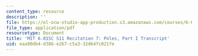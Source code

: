 ```yaml
---
content_type: resource
description: ''
file: https://ol-ocw-studio-app-production.s3.amazonaws.com/courses/6-01sc-introduction-to-electrical-engineering-and-computer-science-i-spring-2011/eaa90db4d386e267c5a332d64fc021fe_MIT6_01SC_rec7_300k.pdf
file_type: application/pdf
resourcetype: Document
title: 'MIT 6.01SC S11 Recitation 7: Poles, Part I Transcript'
uid: eaa90db4-d386-e267-c5a3-32d64fc021fe
---
```

